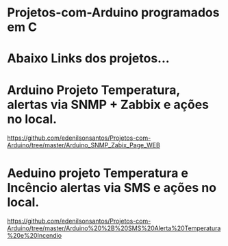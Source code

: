 # Projetos-com-Arduino programados em C
# Abaixo Links dos projetos...

# Arduino Projeto Temperatura, alertas via SNMP + Zabbix e ações no local.
https://github.com/edenilsonsantos/Projetos-com-Arduino/tree/master/Arduino_SNMP_Zabix_Page_WEB

# Aeduino projeto Temperatura e Incêncio alertas via SMS e ações no local.
https://github.com/edenilsonsantos/Projetos-com-Arduino/tree/master/Arduino%20%2B%20SMS%20Alerta%20Temperatura%20e%20Incendio
